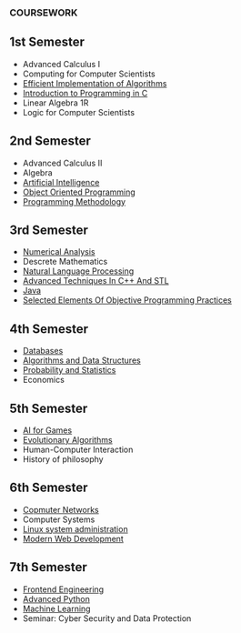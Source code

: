 ### COURSEWORK
  ## 1st Semester
  * Advanced Calculus I
  * Computing for Computer Scientists
  * [Efficient Implementation of Algorithms](MIA)
  * [Introduction to Programming in C](C)
  * Linear Algebra 1R
  * Logic for Computer Scientists
  
  ## 2nd Semester
  * Advanced Calculus II
  * Algebra
  * [Artificial Intelligence](AI)
  * [Object Oriented Programming](PO)
  * [Programming Methodology](MP)
  
  ## 3rd Semester
  * [Numerical Analysis](ANL)
  * Descrete Mathematics
  * [Natural Language Processing](NLP)
  * [Advanced Techniques In C++ And STL](CPP17)
  * [Java](Java)
  * [Selected Elements Of Objective Programming Practices](WEPPO)

## 4th Semester
* [Databases](BD)
* [Algorithms and Data Structures](AISD)
* [Probability and Statistics](RPiS)
* Economics

## 5th Semester
* [AI for Games](AI4GAMES)
* [Evolutionary Algorithms](EA)
* Human-Computer Interaction
* History of philosophy

## 6th Semester
* [Copmuter Networks](SK)
* Computer Systems
* [Linux system administration](Linux)
* [Modern Web Development](https://github.com/ItachiEU/WebTechnologies)

## 7th Semester
* [Frontend Engineering](Frontend)
* [Advanced Python](Python)
* [Machine Learning](ML)
* Seminar: Cyber Security and Data Protection
